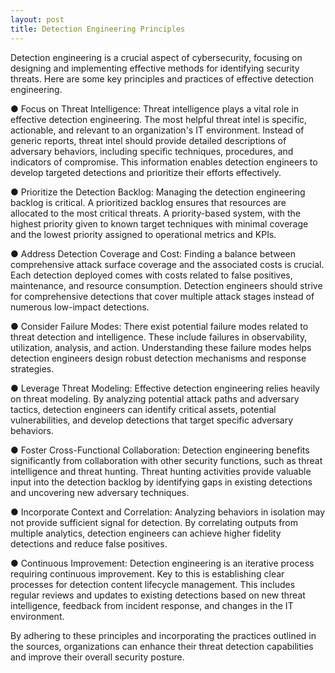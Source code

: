 ```yaml
---
layout: post
title: Detection Engineering Principles
---
```

Detection engineering is a crucial aspect of cybersecurity, focusing on designing and implementing effective methods for identifying security threats. Here are some key principles and practices of effective detection engineering.

●
Focus on Threat Intelligence: Threat intelligence plays a vital role in effective detection engineering. The most helpful threat intel is specific, actionable, and relevant to an organization's IT environment. Instead of generic reports, threat intel should provide detailed descriptions of adversary behaviors, including specific techniques, procedures, and indicators of compromise. This information enables detection engineers to develop targeted detections and prioritize their efforts effectively.

●
Prioritize the Detection Backlog: Managing the detection engineering backlog is critical. A prioritized backlog ensures that resources are allocated to the most critical threats. A priority-based system, with the highest priority given to known target techniques with minimal coverage and the lowest priority assigned to operational metrics and KPIs.

●
Address Detection Coverage and Cost: Finding a balance between comprehensive attack surface coverage and the associated costs is crucial. Each detection deployed comes with costs related to false positives, maintenance, and resource consumption. Detection engineers should strive for comprehensive detections that cover multiple attack stages instead of numerous low-impact detections.

●
Consider Failure Modes: There exist potential failure modes related to threat detection and intelligence. These include failures in observability, utilization, analysis, and action. Understanding these failure modes helps detection engineers design robust detection mechanisms and response strategies.

●
Leverage Threat Modeling: Effective detection engineering relies heavily on threat modeling. By analyzing potential attack paths and adversary tactics, detection engineers can identify critical assets, potential vulnerabilities, and develop detections that target specific adversary behaviors.

●
Foster Cross-Functional Collaboration: Detection engineering benefits significantly from collaboration with other security functions, such as threat intelligence and threat hunting. Threat hunting activities provide valuable input into the detection backlog by identifying gaps in existing detections and uncovering new adversary techniques.

●
Incorporate Context and Correlation: Analyzing behaviors in isolation may not provide sufficient signal for detection. By correlating outputs from multiple analytics, detection engineers can achieve higher fidelity detections and reduce false positives.

●
Continuous Improvement: Detection engineering is an iterative process requiring continuous improvement. Key to this is establishing clear processes for detection content lifecycle management. This includes regular reviews and updates to existing detections based on new threat intelligence, feedback from incident response, and changes in the IT environment.

By adhering to these principles and incorporating the practices outlined in the sources, organizations can enhance their threat detection capabilities and improve their overall security posture.
